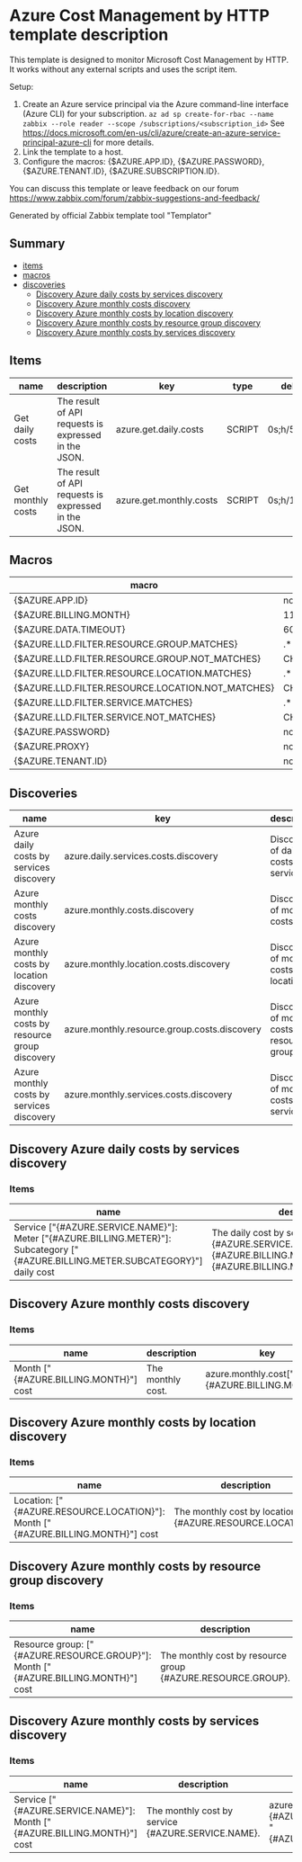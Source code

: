 # Azure Cost Management by HTTP template description

This template is designed to monitor Microsoft Cost Management by HTTP.
It works without any external scripts and uses the script item.

Setup:
  1. Create an Azure service principal via the Azure command-line interface (Azure CLI) for your subscription.
    `az ad sp create-for-rbac --name zabbix --role reader --scope /subscriptions/<subscription_id>`
    See https://docs.microsoft.com/en-us/cli/azure/create-an-azure-service-principal-azure-cli for more details.
  2. Link the template to a host.
  3. Configure the macros: {$AZURE.APP.ID}, {$AZURE.PASSWORD}, {$AZURE.TENANT.ID}, {$AZURE.SUBSCRIPTION.ID}.

You can discuss this template or leave feedback on our forum https://www.zabbix.com/forum/zabbix-suggestions-and-feedback/

Generated by official Zabbix template tool "Templator"

## Summary
* [items](#items)
* [macros](#macros)
* [discoveries](#discoveries)
  * [Discovery Azure daily costs by services discovery ](#discovery_azure_daily_costs_by_services_discovery)
  * [Discovery Azure monthly costs discovery ](#discovery_azure_monthly_costs_discovery)
  * [Discovery Azure monthly costs by location discovery ](#discovery_azure_monthly_costs_by_location_discovery)
  * [Discovery Azure monthly costs by resource group discovery ](#discovery_azure_monthly_costs_by_resource_group_discovery)
  * [Discovery Azure monthly costs by services discovery ](#discovery_azure_monthly_costs_by_services_discovery)

<a name="items"></a>

## Items
| name | description | key | type | delay |
| ------------- |------------- |------------- |------------- |------------- |
| Get daily costs | The result of API requests is expressed in the JSON. | azure.get.daily.costs | SCRIPT | 0s;h/5m/30 |
| Get monthly costs | The result of API requests is expressed in the JSON. | azure.get.monthly.costs | SCRIPT | 0s;h/12 |


<a name="macros"></a>

## Macros
| macro | value |
| ------------- |------------- |
| {$AZURE.APP.ID} | no value |
| {$AZURE.BILLING.MONTH} | 11 |
| {$AZURE.DATA.TIMEOUT} | 60s |
| {$AZURE.LLD.FILTER.RESOURCE.GROUP.MATCHES} | .* |
| {$AZURE.LLD.FILTER.RESOURCE.GROUP.NOT_MATCHES} | CHANGE_IF_NEEDED |
| {$AZURE.LLD.FILTER.RESOURCE.LOCATION.MATCHES} | .* |
| {$AZURE.LLD.FILTER.RESOURCE.LOCATION.NOT_MATCHES} | CHANGE_IF_NEEDED |
| {$AZURE.LLD.FILTER.SERVICE.MATCHES} | .* |
| {$AZURE.LLD.FILTER.SERVICE.NOT_MATCHES} | CHANGE_IF_NEEDED |
| {$AZURE.PASSWORD} | no value |
| {$AZURE.PROXY} | no value |
| {$AZURE.TENANT.ID} | no value |


<a name="discoveries"></a>

## Discoveries
| name | key | description | type | lifetime | delay |
| ------------- |------------- |------------- |------------- |------------- |------------- |
| Azure daily costs by services discovery | azure.daily.services.costs.discovery | Discovery of daily costs by services. | DEPENDENT | no lifetime | 0 |
| Azure monthly costs discovery | azure.monthly.costs.discovery | Discovery of monthly costs. | DEPENDENT | no lifetime | 0 |
| Azure monthly costs by location discovery | azure.monthly.location.costs.discovery | Discovery of monthly costs by location. | DEPENDENT | no lifetime | 0 |
| Azure monthly costs by resource group discovery | azure.monthly.resource.group.costs.discovery | Discovery of monthly costs by resource group. | DEPENDENT | no lifetime | 0 |
| Azure monthly costs by services discovery | azure.monthly.services.costs.discovery | Discovery of monthly costs by services. | DEPENDENT | no lifetime | 0 |


<a name="discovery_azure_daily_costs_by_services_discovery"></a>

## Discovery Azure daily costs by services discovery

### Items

| name | description | key | type |
| ------------- |------------- |------------- |------------- |
| Service ["{#AZURE.SERVICE.NAME}"]: Meter ["{#AZURE.BILLING.METER}"]: Subcategory ["{#AZURE.BILLING.METER.SUBCATEGORY}"] daily cost | The daily cost by service {#AZURE.SERVICE.NAME}, meter {#AZURE.BILLING.METER}, subcategory {#AZURE.BILLING.METER.SUBCATEGORY}. | azure.daily.cost["{#AZURE.SERVICE.NAME}", "{#AZURE.BILLING.METER}", "{#AZURE.BILLING.METER.SUBCATEGORY}","{#AZURE.RESOURCE.GROUP}"] | DEPENDENT |


<a name="discovery_azure_monthly_costs_discovery"></a>

## Discovery Azure monthly costs discovery

### Items

| name | description | key | type |
| ------------- |------------- |------------- |------------- |
| Month ["{#AZURE.BILLING.MONTH}"] cost | The monthly cost. | azure.monthly.cost["{#AZURE.BILLING.MONTH}"] | DEPENDENT |


<a name="discovery_azure_monthly_costs_by_location_discovery"></a>

## Discovery Azure monthly costs by location discovery

### Items

| name | description | key | type |
| ------------- |------------- |------------- |------------- |
| Location: ["{#AZURE.RESOURCE.LOCATION}"]: Month ["{#AZURE.BILLING.MONTH}"] cost | The monthly cost by location {#AZURE.RESOURCE.LOCATION}. | azure.monthly.location.cost["{#AZURE.RESOURCE.LOCATION}", "{#AZURE.BILLING.MONTH}"] | DEPENDENT |


<a name="discovery_azure_monthly_costs_by_resource_group_discovery"></a>

## Discovery Azure monthly costs by resource group discovery

### Items

| name | description | key | type |
| ------------- |------------- |------------- |------------- |
| Resource group: ["{#AZURE.RESOURCE.GROUP}"]: Month ["{#AZURE.BILLING.MONTH}"] cost | The monthly cost by resource group {#AZURE.RESOURCE.GROUP}. | azure.monthly.resource.group.cost["{#AZURE.RESOURCE.GROUP}", "{#AZURE.BILLING.MONTH}"] | DEPENDENT |


<a name="discovery_azure_monthly_costs_by_services_discovery"></a>

## Discovery Azure monthly costs by services discovery

### Items

| name | description | key | type |
| ------------- |------------- |------------- |------------- |
| Service ["{#AZURE.SERVICE.NAME}"]: Month ["{#AZURE.BILLING.MONTH}"] cost | The monthly cost by service {#AZURE.SERVICE.NAME}. | azure.monthly.service.cost["{#AZURE.SERVICE.NAME}", "{#AZURE.BILLING.MONTH}"] | DEPENDENT |

